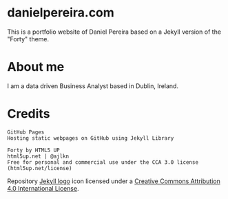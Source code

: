 # danielpereira.com

This is a portfolio website of Daniel Pereira based on a Jekyll version of the "Forty" theme.


# About me

I am a data driven Business Analyst based in Dublin, Ireland. 


# Credits

```
GitHub Pages
Hosting static webpages on GitHub using Jekyll Library

Forty by HTML5 UP
html5up.net | @ajlkn
Free for personal and commercial use under the CCA 3.0 license (html5up.net/license)
```

Repository [Jekyll logo](https://github.com/jekyll/brand) icon licensed under a [Creative Commons Attribution 4.0 International License](http://choosealicense.com/licenses/cc-by-4.0/).
